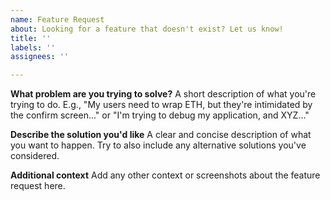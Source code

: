 ```yaml
---
name: Feature Request
about: Looking for a feature that doesn't exist? Let us know!
title: ''
labels: ''
assignees: ''

---
```


**What problem are you trying to solve?**
A short description of what you're trying to do. E.g., "My users need to wrap ETH, but they're intimidated by the confirm screen..." or "I'm trying to debug my application, and XYZ..."

**Describe the solution you'd like**
A clear and concise description of what you want to happen. Try to also include any alternative solutions you've considered.

**Additional context**
Add any other context or screenshots about the feature request here.
